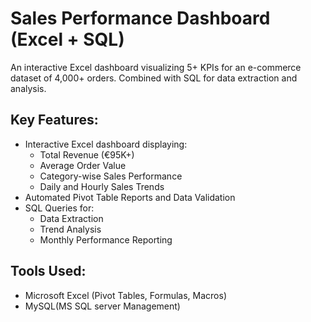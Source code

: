 # Sales Performance Dashboard (Excel + SQL)

An interactive Excel dashboard visualizing 5+ KPIs for an e-commerce dataset of 4,000+ orders. Combined with SQL for data extraction and analysis.

##  Key Features:
- Interactive Excel dashboard displaying:
  - Total Revenue (€95K+)
  - Average Order Value
  - Category-wise Sales Performance
  - Daily and Hourly Sales Trends
- Automated Pivot Table Reports and Data Validation
- SQL Queries for:
  - Data Extraction
  - Trend Analysis
  - Monthly Performance Reporting

##  Tools Used:
- Microsoft Excel (Pivot Tables, Formulas, Macros)
- MySQL(MS SQL server Management)


